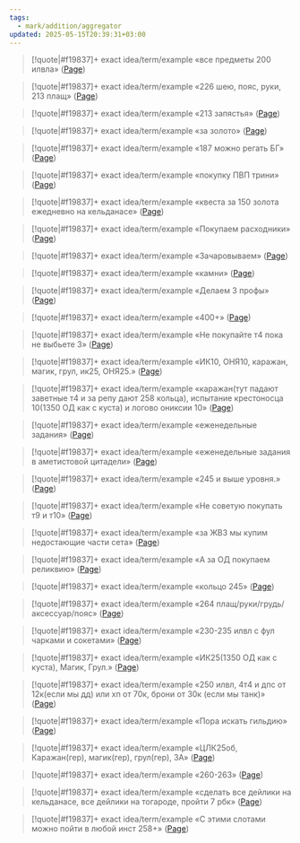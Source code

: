 ```yaml
---
tags:
  - mark/addition/aggregator
updated: 2025-05-15T20:39:31+03:00
---
```


> [!quote|#f19837]+ exact idea/term/example
> «все предметы 200 илвла» ([Page](zotero://open-pdf/library/items/PN2YWVA7?page=&annotation=K645HUDC))

> [!quote|#f19837]+ exact idea/term/example
> «226 шею, пояс, руки, 213 плащ» ([Page](zotero://open-pdf/library/items/PN2YWVA7?page=&annotation=NH4KR99P))

> [!quote|#f19837]+ exact idea/term/example
> «213 запястья» ([Page](zotero://open-pdf/library/items/PN2YWVA7?page=&annotation=S8XNE6RM))

> [!quote|#f19837]+ exact idea/term/example
> «за золото» ([Page](zotero://open-pdf/library/items/PN2YWVA7?page=&annotation=5HWMRVA7))

> [!quote|#f19837]+ exact idea/term/example
> «187 можно регать БГ» ([Page](zotero://open-pdf/library/items/PN2YWVA7?page=&annotation=E3HN34XD))

> [!quote|#f19837]+ exact idea/term/example
> «покупку ПВП трини» ([Page](zotero://open-pdf/library/items/PN2YWVA7?page=&annotation=HG56UACI))

> [!quote|#f19837]+ exact idea/term/example
> «квеста за 150 золота ежедневно на кельданасе» ([Page](zotero://open-pdf/library/items/PN2YWVA7?page=&annotation=L93MS7IT))

> [!quote|#f19837]+ exact idea/term/example
> «Покупаем расходники» ([Page](zotero://open-pdf/library/items/PN2YWVA7?page=&annotation=JBA4Z7U2))

> [!quote|#f19837]+ exact idea/term/example
> «Зачаровываем» ([Page](zotero://open-pdf/library/items/PN2YWVA7?page=&annotation=5PIIQTA8))

> [!quote|#f19837]+ exact idea/term/example
> «камни» ([Page](zotero://open-pdf/library/items/PN2YWVA7?page=&annotation=N4PN93QZ))

> [!quote|#f19837]+ exact idea/term/example
> «Делаем 3 профы» ([Page](zotero://open-pdf/library/items/PN2YWVA7?page=&annotation=2LPMEHRM))

> [!quote|#f19837]+ exact idea/term/example
> «400+» ([Page](zotero://open-pdf/library/items/PN2YWVA7?page=&annotation=MWTKNDDF))

> [!quote|#f19837]+ exact idea/term/example
> «Не покупайте т4 пока не выбьете 3» ([Page](zotero://open-pdf/library/items/PN2YWVA7?page=&annotation=6B2CHT8U))

> [!quote|#f19837]+ exact idea/term/example
> «ИК10, ОНЯ10, каражан, магик, грул, ик25, ОНЯ25.» ([Page](zotero://open-pdf/library/items/PN2YWVA7?page=&annotation=GTKNZEUH))

> [!quote|#f19837]+ exact idea/term/example
> «каражан(тут падают заветные т4 и за репу дают 258 кольца), испытание крестоносца 10(1350 ОД как с куста) и логово ониксии 10» ([Page](zotero://open-pdf/library/items/PN2YWVA7?page=&annotation=63SSTJ4Y))

> [!quote|#f19837]+ exact idea/term/example
> «еженедельные задания» ([Page](zotero://open-pdf/library/items/PN2YWVA7?page=&annotation=I5AX2GLF))

> [!quote|#f19837]+ exact idea/term/example
> «еженедельные задания в аметистовой цитадели» ([Page](zotero://open-pdf/library/items/PN2YWVA7?page=&annotation=T8EHFQ9K))

> [!quote|#f19837]+ exact idea/term/example
> «245 и выше уровня.» ([Page](zotero://open-pdf/library/items/PN2YWVA7?page=&annotation=4XLQIVTN))

> [!quote|#f19837]+ exact idea/term/example
> «Не советую покупать т9 и т10» ([Page](zotero://open-pdf/library/items/PN2YWVA7?page=&annotation=D8QWPDDY))

> [!quote|#f19837]+ exact idea/term/example
> «за ЖВЗ мы купим недостающие части сета» ([Page](zotero://open-pdf/library/items/PN2YWVA7?page=&annotation=7B8F4XZZ))

> [!quote|#f19837]+ exact idea/term/example
> «А за ОД покупаем реликвию» ([Page](zotero://open-pdf/library/items/PN2YWVA7?page=&annotation=MIXVH8KI))

> [!quote|#f19837]+ exact idea/term/example
> «кольцо 245» ([Page](zotero://open-pdf/library/items/PN2YWVA7?page=&annotation=KFRJP37E))

> [!quote|#f19837]+ exact idea/term/example
> «264 плащ/руки/грудь/аксессуар/пояс» ([Page](zotero://open-pdf/library/items/PN2YWVA7?page=&annotation=6ZRTNGM6))

> [!quote|#f19837]+ exact idea/term/example
> «230-235 илвл с фул чарками и сокетами» ([Page](zotero://open-pdf/library/items/PN2YWVA7?page=&annotation=2UIFJ5AX))

> [!quote|#f19837]+ exact idea/term/example
> «ИК25(1350 ОД как с куста), Магик, Грул.» ([Page](zotero://open-pdf/library/items/PN2YWVA7?page=&annotation=N5NUUJI6))

> [!quote|#f19837]+ exact idea/term/example
> «250 илвл, 4т4 и дпс от 12к(если мы дд) или хп от 70к, брони от 30к (если мы танк)» ([Page](zotero://open-pdf/library/items/PN2YWVA7?page=&annotation=YVK4D5YB))

> [!quote|#f19837]+ exact idea/term/example
> «Пора искать гильдию» ([Page](zotero://open-pdf/library/items/PN2YWVA7?page=&annotation=8VSRZHWX))

> [!quote|#f19837]+ exact idea/term/example
> «ЦЛК25об, Каражан(гер), магик(гер), грул(гер), ЗА» ([Page](zotero://open-pdf/library/items/PN2YWVA7?page=&annotation=LTA427PE))

> [!quote|#f19837]+ exact idea/term/example
> «260-263» ([Page](zotero://open-pdf/library/items/PN2YWVA7?page=&annotation=3WR55K2H))

> [!quote|#f19837]+ exact idea/term/example
> «сделать все дейлики на кельданасе, все дейлики на тогароде, пройти 7 рбк» ([Page](zotero://open-pdf/library/items/PN2YWVA7?page=&annotation=CRB3PBF6))

> [!quote|#f19837]+ exact idea/term/example
> «С этими слотами можно пойти в любой инст 258+» ([Page](zotero://open-pdf/library/items/PN2YWVA7?page=&annotation=Q6HVCBQ9))
